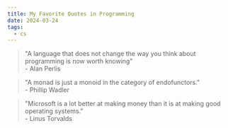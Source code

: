```yaml
---
title: My Favorite Quotes in Programming
date: 2024-03-24
tags:
  - cs
---
```


> "A language that does not change the way you think about programming is now worth knowing" \
> \- Alan Perlis

> "A monad is just a monoid in the category of endofunctors." \
> \- Phillip Wadler

> "Microsoft is a lot better at making money than it is at making good operating systems." \
> \- Linus Torvalds
